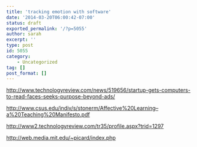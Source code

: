 ```yaml
---
title: 'tracking emotion with software'
date: '2014-03-20T06:00:42-07:00'
status: draft
exported_permalink: '/?p=5055'
author: sarah
excerpt: ''
type: post
id: 5055
category:
    - Uncategorized
tag: []
post_format: []
---
```

http://www.technologyreview.com/news/519656/startup-gets-computers-to-read-faces-seeks-purpose-beyond-ads/

http://www.csus.edu/indiv/s/stonerm/Affective%20Learning–a%20Teaching%20Manifesto.pdf

http://www2.technologyreview.com/tr35/profile.aspx?trid=1297

http://web.media.mit.edu/~picard/index.php